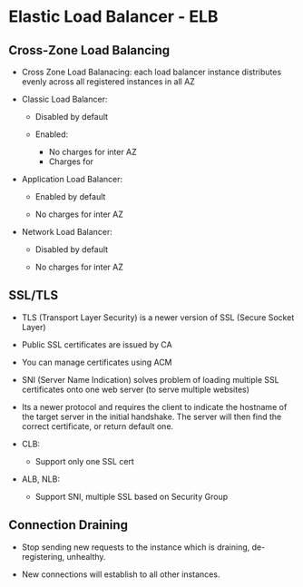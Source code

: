 # Elastic Load Balancer - ELB


## Cross-Zone Load Balancing

- Cross Zone Load Balanacing: each load balancer instance distributes evenly across all registered instances in all AZ

- Classic Load Balancer:

    - Disabled by default

    - Enabled:
        - No charges for inter AZ
        - Charges for 

- Application Load Balancer:
    
    - Enabled by default

    - No charges for inter AZ

- Network Load Balancer:
    
    - Disabled by default

    - No charges for inter AZ

## SSL/TLS

- TLS (Transport Layer Security) is a newer version of SSL (Secure Socket Layer)

- Public SSL certificates are issued by CA

- You can manage certificates using ACM

- SNI (Server Name Indication) solves problem of loading multiple SSL certificates onto one web server (to serve multiple websites)

- Its a newer protocol and requires the client to indicate the hostname of the target server in the initial handshake. The server will then find the correct certificate, or return default one.

- CLB:
    - Support only one SSL cert

- ALB, NLB:
    - Support SNI, multiple SSL based on Security Group

## Connection Draining

- Stop sending new requests to the instance which is draining, de-registering, unhealthy.

- New connections will establish to all other instances.

#
